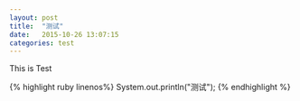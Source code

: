 ```yaml
---
layout: post
title:  "测试"
date:   2015-10-26 13:07:15
categories: test
---
```


This is Test

{% highlight ruby linenos%}
 System.out.println("测试");
{% endhighlight %}

